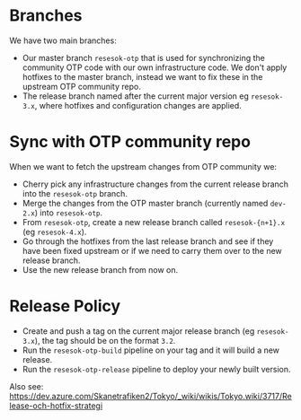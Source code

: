 # Branches

We have two main branches:

- Our master branch `resesok-otp` that is used for synchronizing the community OTP code with our own infrastructure code. We don't apply hotfixes to the master branch, instead we want to fix these in the upstream OTP community repo.
- The release branch named after the current major version eg `resesok-3.x`, where hotfixes and configuration changes are applied.

# Sync with OTP community repo

When we want to fetch the upstream changes from OTP community we:

- Cherry pick any infrastructure changes from the current release branch into the `resesok-otp` branch.
- Merge the changes from the OTP master branch (currently named `dev-2.x`) into `resesok-otp`.
- From `resesok-otp`, create a new release branch called `resesok-{n+1}.x` (eg `resesok-4.x`).
- Go through the hotfixes from the last release branch and see if they have been fixed upstream or if we need to carry them over to the new release branch.
- Use the new release branch from now on.

# Release Policy

- Create and push a tag on the current major release branch (eg `resesok-3.x`), the tag should be on the format `3.2`.
- Run the `resesok-otp-build` pipeline on your tag and it will build a new release.
- Run the `resesok-otp-release` pipeline to deploy your newly built version.

Also see: https://dev.azure.com/Skanetrafiken2/Tokyo/_wiki/wikis/Tokyo.wiki/3717/Release-och-hotfix-strategi
